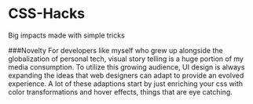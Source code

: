 # CSS-Hacks
 Big impacts made with simple tricks 

 ###Novelty
 For developers like myself who grew up alongside the globalization of personal tech, visual story telling is a huge portion of my media consumption. To utilize this growing audience, UI design is always expanding the ideas that web designers can adapt to provide an evolved experience. A lot of these adaptions start by just enriching your css with color transformations and hover effects, things that are eye catching.

